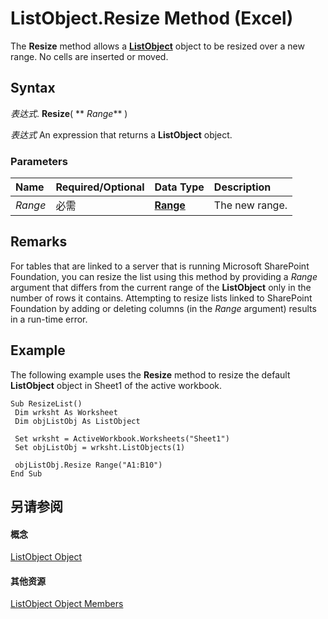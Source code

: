 
# ListObject.Resize Method (Excel)

The  **Resize** method allows a **[ListObject](46de6c4f-8ce0-0c7d-da59-6e52f5eab612.md)** object to be resized over a new range. No cells are inserted or moved.


## Syntax

 _表达式_. **Resize**( ** _Range_** )

 _表达式_ An expression that returns a **ListObject** object.


### Parameters



|**Name**|**Required/Optional**|**Data Type**|**Description**|
|:-----|:-----|:-----|:-----|
| _Range_|必需|**[Range](b8207778-0dcc-4570-1234-f130532cc8cd.md)**|The new range.|

## Remarks

For tables that are linked to a server that is running Microsoft SharePoint Foundation, you can resize the list using this method by providing a  _Range_ argument that differs from the current range of the **ListObject** only in the number of rows it contains. Attempting to resize lists linked to SharePoint Foundation by adding or deleting columns (in the _Range_ argument) results in a run-time error.


## Example

The following example uses the  **Resize** method to resize the default **ListObject** object in Sheet1 of the active workbook.


```
Sub ResizeList() 
 Dim wrksht As Worksheet 
 Dim objListObj As ListObject 
 
 Set wrksht = ActiveWorkbook.Worksheets("Sheet1") 
 Set objListObj = wrksht.ListObjects(1) 
 
 objListObj.Resize Range("A1:B10") 
End Sub 

```


## 另请参阅


#### 概念


[ListObject Object](46de6c4f-8ce0-0c7d-da59-6e52f5eab612.md)
#### 其他资源


[ListObject Object Members](http://msdn.microsoft.com/library/d34f895c-cf60-f644-866b-7b757716e7a6%28Office.15%29.aspx)